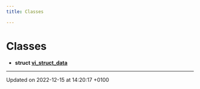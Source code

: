 ```yaml
---
title: Classes

---
```


# Classes




* **struct [vi_struct_data](Structs/structvi__struct__data.md)** 



-------------------------------

Updated on 2022-12-15 at 14:20:17 +0100
